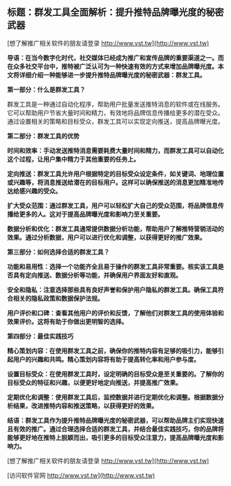 ## **标题：群发工具全面解析：提升推特品牌曝光度的秘密武器**

[想了解推广相关软件的朋友请登录 http://www.vst.tw](http://www.vst.tw)

**导语：在当今数字化时代，社交媒体已经成为推广和宣传品牌的重要渠道之一。而在众多社交平台中，推特被广泛认可为一种快速有效的方式来增加品牌曝光度。本文将详细介绍一种能够进一步提升推特品牌曝光度的秘密武器：群发工具。**

**第一部分：什么是群发工具？**

群发工具是一种通过自动化程序，帮助用户批量发送推特消息的软件或在线服务。它可以帮助用户节省大量时间和精力，有效地将品牌信息传播给更多的潜在受众。通过设置相关的策略和目标受众，群发工具可以实现定向推送，提高品牌曝光度。

**第二部分：群发工具的优势**

**时间和效率：手动发送推特消息需要耗费大量时间和精力，而群发工具可以自动化这个过程，让用户集中精力于其他重要的任务上。**

**定向推送：群发工具允许用户根据特定的目标受众设定条件，如关键词、地理位置或兴趣等，将消息推送给潜在的目标用户。这样可以确保推送的消息更加精准地传达给感兴趣的受众。**

**扩大受众范围：通过群发工具，用户可以轻松扩大自己的受众范围，将品牌信息传播给更多的人。这对于提高品牌曝光度和影响力至关重要。**

**数据分析和优化：群发工具通常提供数据分析功能，帮助用户了解推特营销活动的效果。通过分析数据，用户可以进行优化和调整，以获得更好的推广效果。**

**第三部分：如何选择合适的群发工具？**

**功能和易用性：选择一个功能齐全且易于操作的群发工具非常重要。核实该工具是否具有定向推送、数据分析等功能，并确保用户界面友好和直观。**

**安全和隐私：注意选择那些具有良好声誉和保护用户隐私的群发工具。确保工具符合相关的隐私政策和数据保护法规。**

**用户评价和口碑：查看其他用户的评价和反馈，了解他们对群发工具的使用体验和效果评价。这将有助于你做出更明智的选择。**

**第四部分：最佳实践技巧**

**精心策划内容：在使用群发工具之前，确保你的推特内容有足够的吸引力，能够引起用户的兴趣和共鸣。精心策划内容将有助于提高转化率和用户参与度。**

**设置目标受众：在使用群发工具时，设定明确的目标受众是至关重要的。了解你的目标受众的特征和兴趣，以便更好地定向推送，并提高推广效果。**

**定期优化和调整：使用群发工具后，监控数据并进行定期优化和调整。根据数据分析结果，改进推特内容和推送策略，以获得更好的效果。**

**结语：群发工具作为提升推特品牌曝光度的秘密武器，可以帮助品牌主们实现快速且有效的推广。通过合理选择合适的群发工具，并结合最佳实践技巧，你的品牌将能够更好地在推特上脱颖而出，吸引更多的目标受众注意力，提高品牌曝光度和影响力。**

[想了解推广相关软件的朋友请登录 http://www.vst.tw](http://www.vst.tw)


[访问软件官网 http://www.vst.tw](http://www.vst.tw)
